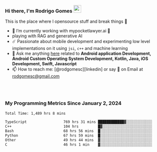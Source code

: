 
### Hi there, I'm Rodrigo Gomes <img src="https://media.giphy.com/media/hvRJCLFzcasrR4ia7z/giphy.gif" width="25px">
This is the place where I opensource stuff and break things 🤣
- 🔭 I’m currently working with mypocketlawyer.ai 💜
- playing with RAG and generative AI
- ☄️ Passionate about mobile development and experimenting low level implementations on it using `jsi`, `c++` and machine learning
- 💬 Ask me anything [here](https://github.com/rodgomesc/rodgomesc/issues) related to <b>Android application Development, Android Custom Operating System Development, Kotlin, Java, iOS Development, Swift, Javascript</b>
- 📫 How to reach me: [@rodgomesc][linkedin] or say 👋 on Email at [rodgomesc@gmail.com](mailto:rodgomesc@gmail.com)


<br/>

<!-- 
<picture>
  <img src="/github-metrics.svg" alt="Metrics">
</picture>
-->

</br>

### My Programming Metrics Since January 2, 2024 


<!--START_SECTION:waka-->

```txt
Total Time: 1,489 hrs 8 mins

TypeScript                 769 hrs 31 mins ████████████▓░░░░░░░░░░░░   50.01 %
C++                        104 hrs         █▓░░░░░░░░░░░░░░░░░░░░░░░   06.76 %
Bash                       68 hrs 56 mins  █░░░░░░░░░░░░░░░░░░░░░░░░   04.48 %
Python                     67 hrs 59 mins  █░░░░░░░░░░░░░░░░░░░░░░░░   04.42 %
Other                      49 hrs 44 mins  ▓░░░░░░░░░░░░░░░░░░░░░░░░   03.23 %
C                          46 hrs 1 min    ▓░░░░░░░░░░░░░░░░░░░░░░░░   02.99 %
```

<!--END_SECTION:waka-->
